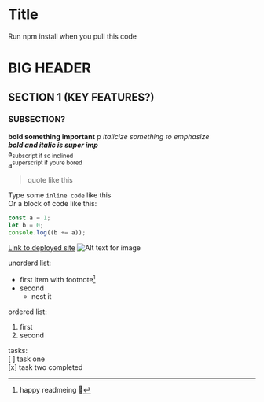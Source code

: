 # Title

Run npm install when you pull this code

# BIG HEADER

## SECTION 1 (KEY FEATURES?)

### SUBSECTION?

**bold something important** p
_italicize something to emphasize_  
**_bold and italic is super imp_**  
a<sub>subscript if so inclined</sub>  
a<sup>superscript if youre bored</sup>

> quote like this

Type some `inline code` like this  
Or a block of code like this:

```js
const a = 1;
let b = 0;
console.log((b += a));
```

[Link to deployed site](https://www.linkedin.com)
![Alt text for image](https://myoctocat.com/assets/images/base-octocat.svg)

unorderd list:

-   first item with footnote[^1]
-   second
    -   nest it

ordered list:

1. first
2. second

tasks:  
[ ] task one  
[x] task two completed

[^1]: happy readmeing 🐙
